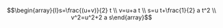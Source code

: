  $$\begin{array}{l}s=\frac{(u+v)}{2} t \\ v=u+a t \\ s=u t+\frac{1}{2} a t^2 \\ v^2=u^2+2 a s\end{array}$$
   